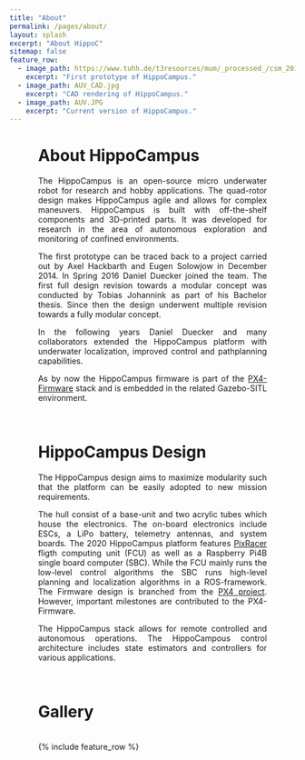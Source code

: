 ```yaml
---
title: "About"
permalink: /pages/about/
layout: splash
excerpt: "About HippoC"
sitemap: false
feature_row:
  - image_path: https://www.tuhh.de/t3resources/mum/_processed_/csm_2014-12-05_10.28.15_nocable_small_34d2a69318.jpg
    excerpt: "First prototype of HippoCampus."   
  - image_path: AUV_CAD.jpg
    excerpt: "CAD rendering of HippoCampus."
  - image_path: AUV.JPG
    excerpt: "Current version of HippoCampus." 
---
```




<div style="margin-left:10%; margin-right:10%; text-align: justify">
  <h1>About HippoCampus</h1>
The HippoCampus is an open-source micro underwater robot for research and hobby applications.
The quad-rotor design makes HippoCampus agile and allows for complex maneuvers.
HippoCampus is built with off-the-shelf components and 3D-printed parts.
It was developed for research in the area of autonomous exploration and monitoring of confined environments.

The first prototype can be traced back to a project carried out by Axel Hackbarth and Eugen Solowjow in December 2014.
In Spring 2016 Daniel Duecker joined the team.
The first full design revision towards a modular concept was conducted by Tobias Johannink as part of his Bachelor thesis. Since then the design underwent multiple revision towards a fully modular concept.

In the following years Daniel Duecker and many collaborators extended the HippoCampus platform with underwater localization, improved control and pathplanning capabilities.
  
As by now the HippoCampus firmware is part of the  <a href="https://github.com/px4/firmware" target="_blank">PX4-Firmware</a>  stack and is embedded in the related Gazebo-SITL environment.

</div>
<br>

<div style="margin-left:10%; margin-right:10%; text-align: justify">
  <h1>HippoCampus Design</h1>
  The HippoCampus design aims to maximize modularity such that the platform can be easily adopted to new mission requirements.

  The hull consist of a base-unit and two acrylic tubes which house the electronics.
  The on-board electronics include ESCs, a LiPo battery, telemetry antennas, and system boards.
  The 2020 HippoCampus platform features <a href="https://store.mrobotics.io/mRo-PixRacer-R14-Official-p/auav-pxrcr-r14-mr.html" target="_blank">PixRacer</a> fligth computing unit (FCU) as well as a Raspberry Pi4B single board computer (SBC). While the FCU mainly runs the low-level control algorithms the SBC runs high-level planning and localization algorithms in a ROS-framework.
  The Firmware design is branched from the <a href="https://github.com/PX4/Firmware" target="_blank">PX4 project</a>. However, important milestones are contributed to the PX4-Firmware.
  
  The HippoCampus stack allows for remote controlled and autonomous operations.
  The HippoCampous control architecture includes state estimators and controllers for various applications.
</div>
<br>

<div style="margin-left:10%; margin-right:10%; text-align: justify">
  <h1>Gallery</h1>
</div>
<br>
<div style="width:80%;margin:auto;">{% include feature_row %}</div>


